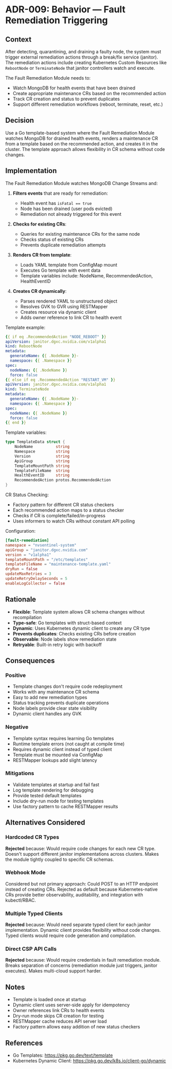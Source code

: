 # ADR-009: Behavior — Fault Remediation Triggering

## Context

After detecting, quarantining, and draining a faulty node, the system must trigger external remediation actions through a break/fix service (janitor). The remediation actions include creating Kubernetes Custom Resources like `RebootNode` or `TerminateNode` that janitor controllers watch and execute.

The Fault Remediation Module needs to:
- Watch MongoDB for health events that have been drained
- Create appropriate maintenance CRs based on the recommended action
- Track CR creation and status to prevent duplicates
- Support different remediation workflows (reboot, terminate, reset, etc.)

## Decision

Use a Go template-based system where the Fault Remediation Module watches MongoDB for drained health events, renders a maintenance CR from a template based on the recommended action, and creates it in the cluster. The template approach allows flexibility in CR schema without code changes.

## Implementation

The Fault Remediation Module watches MongoDB Change Streams and:

1. **Filters events** that are ready for remediation:
   - Health event has `isFatal == true`
   - Node has been drained (user pods evicted)
   - Remediation not already triggered for this event

2. **Checks for existing CRs**:
   - Queries for existing maintenance CRs for the same node
   - Checks status of existing CRs
   - Prevents duplicate remediation attempts

3. **Renders CR from template**:
   - Loads YAML template from ConfigMap mount
   - Executes Go template with event data
   - Template variables include: NodeName, RecommendedAction, HealthEventID

4. **Creates CR dynamically**:
   - Parses rendered YAML to unstructured object
   - Resolves GVK to GVR using RESTMapper
   - Creates resource via dynamic client
   - Adds owner reference to link CR to health event

Template example:

```yaml
{{ if eq .RecommendedAction "NODE_REBOOT" }}
apiVersion: janitor.dgxc.nvidia.com/v1alpha1
kind: RebootNode
metadata:
  generateName: {{ .NodeName }}-
  namespace: {{ .Namespace }}
spec:
  nodeName: {{ .NodeName }}
  force: false
{{ else if eq .RecommendedAction "RESTART_VM" }}
apiVersion: janitor.dgxc.nvidia.com/v1alpha1
kind: TerminateNode
metadata:
  generateName: {{ .NodeName }}-
  namespace: {{ .Namespace }}
spec:
  nodeName: {{ .NodeName }}
  force: false
{{ end }}
```

Template variables:
```go
type TemplateData struct {
    NodeName          string
    Namespace         string
    Version           string
    ApiGroup          string
    TemplateMountPath string
    TemplateFileName  string
    HealthEventID     string
    RecommendedAction protos.RecommendedAction
}
```

CR Status Checking:
- Factory pattern for different CR status checkers
- Each recommended action maps to a status checker
- Checks if CR is complete/failed/in-progress
- Uses informers to watch CRs without constant API polling

Configuration:
```toml
[fault-remediation]
namespace = "nvsentinel-system"
apiGroup = "janitor.dgxc.nvidia.com"
version = "v1alpha1"
templateMountPath = "/etc/templates"
templateFileName = "maintenance-template.yaml"
dryRun = false
updateMaxRetries = 3
updateRetryDelaySeconds = 5
enableLogCollector = false
```

## Rationale

- **Flexible**: Template system allows CR schema changes without recompilation
- **Type-safe**: Go templates with struct-based context
- **Dynamic**: Uses Kubernetes dynamic client to create any CR type
- **Prevents duplicates**: Checks existing CRs before creation
- **Observable**: Node labels show remediation state
- **Retryable**: Built-in retry logic with backoff

## Consequences

### Positive
- Template changes don't require code redeployment
- Works with any maintenance CR schema
- Easy to add new remediation types
- Status tracking prevents duplicate operations
- Node labels provide clear state visibility
- Dynamic client handles any GVK

### Negative
- Template syntax requires learning Go templates
- Runtime template errors (not caught at compile time)
- Requires dynamic client instead of typed client
- Template must be mounted via ConfigMap
- RESTMapper lookups add slight latency

### Mitigations
- Validate templates at startup and fail fast
- Log template rendering for debugging
- Provide tested default templates
- Include dry-run mode for testing templates
- Use factory pattern to cache RESTMapper results

## Alternatives Considered

### Hardcoded CR Types
**Rejected** because: Would require code changes for each new CR type. Doesn't support different janitor implementations across clusters. Makes the module tightly coupled to specific CR schemas.

### Webhook Mode
Considered but not primary approach: Could POST to an HTTP endpoint instead of creating CRs. Rejected as default because Kubernetes-native CRs provide better observability, auditability, and integration with kubectl/RBAC.

### Multiple Typed Clients
**Rejected** because: Would need separate typed client for each janitor implementation. Dynamic client provides flexibility without code changes. Typed clients would require code generation and compilation.

### Direct CSP API Calls
**Rejected** because: Would require credentials in fault remediation module. Breaks separation of concerns (remediation module just triggers, janitor executes). Makes multi-cloud support harder.

## Notes

- Template is loaded once at startup
- Dynamic client uses server-side apply for idempotency
- Owner references link CRs to health events
- Dry-run mode skips CR creation for testing
- RESTMapper cache reduces API server load
- Factory pattern allows easy addition of new status checkers

## References

- Go Templates: https://pkg.go.dev/text/template
- Kubernetes Dynamic Client: https://pkg.go.dev/k8s.io/client-go/dynamic
